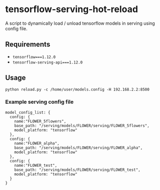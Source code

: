 # tensorflow-serving-hot-reload

A script to dynamically load / unload tensorflow models in serving using config file.

## Requirements

- `tensorflow===1.12.0`
- `tensorflow-serving-api===1.12.0`

## Usage

`python reload.py -c /home/user/models.config -H 192.168.2.2:8500`

### Example serving config file

```
model_config_list: {
  config: {
    name:"FLOWER_5flowers",
    base_path: "/serving/models/FLOWER/serving/FLOWER_5flowers",
    model_platform: "tensorflow"
  },
  config: {
    name:"FLOWER_alpha",
    base_path: "/serving/models/FLOWER/serving/FLOWER_alpha",
    model_platform: "tensorflow"
  },
  config: {
    name:"FLOWER_test",
    base_path: "/serving/models/FLOWER/serving/FLOWER_test",
    model_platform: "tensorflow"
  }
}
```